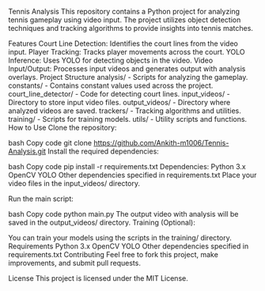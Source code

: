 Tennis Analysis
This repository contains a Python project for analyzing tennis gameplay using video input. The project utilizes object detection techniques and tracking algorithms to provide insights into tennis matches.

Features
Court Line Detection: Identifies the court lines from the video input.
Player Tracking: Tracks player movements across the court.
YOLO Inference: Uses YOLO for detecting objects in the video.
Video Input/Output: Processes input videos and generates output with analysis overlays.
Project Structure
analysis/ - Scripts for analyzing the gameplay.
constants/ - Contains constant values used across the project.
court_line_detector/ - Code for detecting court lines.
input_videos/ - Directory to store input video files.
output_videos/ - Directory where analyzed videos are saved.
trackers/ - Tracking algorithms and utilities.
training/ - Scripts for training models.
utils/ - Utility scripts and functions.
How to Use
Clone the repository:

bash
Copy code
git clone https://github.com/Ankith-m1006/Tennis-Analysis.git
Install the required dependencies:

bash
Copy code
pip install -r requirements.txt
Dependencies:
Python 3.x
OpenCV
YOLO
Other dependencies specified in requirements.txt
Place your video files in the input_videos/ directory.

Run the main script:

bash
Copy code
python main.py
The output video with analysis will be saved in the output_videos/ directory.
Training (Optional):

You can train your models using the scripts in the training/ directory.
Requirements
Python 3.x
OpenCV
YOLO
Other dependencies specified in requirements.txt
Contributing
Feel free to fork this project, make improvements, and submit pull requests.

License
This project is licensed under the MIT License.

